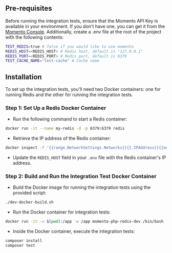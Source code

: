 ## Pre-requisites

Before running the integration tests, ensure that the Momento API Key is available in your environment. If you don't
have one, you can get it from the  [Momento Console](https://console.gomomento.com). Additionally, create a .env file at the root of the project
with the following contents:

```bash
TEST_REDIS=true # false if you would like to use momento
REDIS_HOST=<REDIS_HOST> # Redis host, default is "127.0.0.1"
REDIS_PORT=<REDIS_PORT> # Redis port, default is 6379
TEST_CACHE_NAME="test-cache" # Cache name
```

## Installation

To set up the integration tests, you'll need two Docker containers: one for running Redis and the other for running the integration tests.

### Step 1: Set Up a Redis Docker Container

- Run the following command to start a Redis container:

```bash
docker run -it --name my-redis -d -p 6379:6379 redis
```

- Retrieve the IP address of the Redis container:

```bash
docker inspect -f '{{range.NetworkSettings.Networks}}{{.IPAddress}}{{end}}' my-redis
```

- Update the `REDIS_HOST` field in your `.env` file with the Redis container's IP address.

### Step 2: Build and Run the Integration Test Docker Container

- Build the Docker image for running the integration tests using the provided script:

```bash
./dev-docker-build.sh
```

- Run the Docker container for integration tests:

```bash
docker run -it -v $(pwd):/app -w /app momento-php-redis-dev /bin/bash
```

- Inside the Docker container, execute the integration tests:

```bash
composer install
composer test
```
